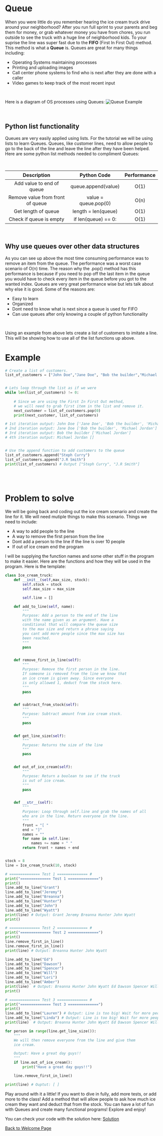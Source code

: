 # Queue
When you were little do you remember hearing the ice cream truck drive around your neighborhood? After you run full sprint to your parents and beg them for money, or grab whatever money you have from chores, you run outside to see the truck with a huge line of neighborhood kids. To your suprise the line was super fast due to the **FIFO** (First In First Out) method. This method is what a **Queue** is. Queues are great for many things including:

* Operating Systems maintaining processes
* Printing and uploading images
* Call center phone systems to find who is next after they are done with a caller
* Video games to keep track of the most recent input 

<br>

Here is a diagram of OS processes using Queues:
![Queue Example](Images/QueueProcessExample.png)

<br>

## Python list functionality
Queues are very easily applied using lists. For the tutorial we will be using lists to learn Queues. Queues, like customer lines, need to allow people to go to the back of the line and leave the line after they have been helped. Here are some python list methods needed to compliment Queues:

<br>

|       Description         |      Python Code      |     Performance     | 
|      :-----------:        |     :------------:    |     :-----------:   |
|Add value to end of queue  |  queue.append(value)  |         O(1)        |
|Remove value from front of queue| value = queue.pop(0)|      O(n)        |
|Get length of queue        |   length = len(queue) |         O(1)        |
|Check if queue is empty    | if len(queue) == 0:   |         O(1)        |

<br>

## Why use queues over other data structures
As you can see up above the most time consuming performance was to remove an item from the queue. The performance was a worst case scenario of O(n) time. The reason why the .pop() method has this performance is because if you need to pop off the last item in the queue you would have to check every item in the queue before you got to the wanted index. Queues are very great performance wise but lets talk about why else it is good. Some of the reasons are:

* Easy to learn
* Organized
* Dont need to know what is next since a queue is used for FIFO
* Can use queues after only knowing a couple of python functionality

<br>

Using an example from above lets create a list of customers to imitate a line. This will be showing how to use all of the list functions up above.

# Example

``` python
# Create a list of customers.
list_of_customers = ["John Doe","Jane Doe", "Bob the builder","Michael Jordan"]


# Lets loop through the list as if we were 
while len(list_of_customers) != 0:
    
    # Since we are using the First In First Out method,
    # we will need to grab first item in the list and remove it.
    next_customer = list_of_customers.pop(0)
    print(next_customer, list_of_customers) 

# 1st iteration output: John Doe ['Jane Doe', 'Bob the builder', 'Michael Jordan']
# 2nd iteration output: Jane Doe ['Bob the builder', 'Michael Jordan']
# 3rd iteration output: Bob the builder ['Michael Jordan']
# 4th iteration output: Michael Jordan []


# Use the append function to add customers to the queue
list_of_customers.append("Steph Curry")
list_of_customers.append("J.R Smith") 
print(list_of_customers) # Output ["Steph Curry", "J.R Smith"]
```
<br>
<br>

# Problem to solve
We will be going back and coding out the ice cream scenario and create the line for it. We will need mutiple things to make this scenario. Things we need to include:
* A way to add people to the line
* A way to remove the first person from the line
* Dont add a person to the line if the line is over 10 people
* If out of ice cream end the program

I will be supplying the function names and some other stuff in the program to make it easier. Here are the functions and how they will be used in the program. Here is the template:

``` python
class Ice_cream_truck:
    def __init__(self,max_size, stock):
        self.stock = stock
        self.max_size = max_size

        self.line = []

    def add_to_line(self, name):
        """
        Purpose: Add a person to the end of the line
        with the name given as an argument. Have a 
        conditional that will compare the queue size
        to the max size and return a phrase saying
        you cant add more people since the max size has
        been reached.
        """
        pass


    def remove_first_in_line(self):
        """
        Purpose: Remove the first person in the line.
        If someone is removed from the line we know that
        an ice cream is given away. Since everyone
        is only allowed 1, deduct from the stock here.
        """
        pass


    def subtract_from_stock(self):
        """
        Purpose: Subtract amount from ice cream stock.
        """
        pass


    def get_line_size(self):
        """
        Purpose: Returns the size of the line
        """
        pass


    def out_of_ice_cream(self):
        """
        Purpose: Return a boolean to see if the truck
        is out of ice cream.
        """
        pass


    def __str__(self):
        """
        Purpose: Loop through self.line and grab the names of all
        who are in the line. Return everyone in the line.
        """
        front = "[ "
        end = "]"
        names = ""
        for name in self.line:
            names += name + " "
        return front + names + end


stock = 8
line = Ice_cream_truck(10, stock)

# ============== Test 1 ============== #
print("============== Test 1 ==============")
print()
line.add_to_line("Grant") 
line.add_to_line("Jeremy")
line.add_to_line("Breanna")
line.add_to_line("Hunter")
line.add_to_line("John")
line.add_to_line("Wyatt")
print(line) # Output: Grant Jeremy Breanna Hunter John Wyatt
print()

# ============== Test 2 ============== #
print("============== Test 2 ==============")
print()
line.remove_first_in_line()
line.remove_first_in_line()
print(line) # Output: Breanna Hunter John Wyatt

line.add_to_line("Ed")
line.add_to_line("Dawson")
line.add_to_line("Spencer")
line.add_to_line("Will")
line.add_to_line("Lori")
line.add_to_line("Amber")
print(line)  # Output: Breanna Hunter John Wyatt Ed Dawson Spencer Will Lori Amber
print()

# ============== Test 3 ============== #
print("============== Test 3 ==============")
print()
line.add_to_line("Lauren") # Output: Line is too big! Wait for more people to leave.
line.add_to_line("Linda") # Output: Line is too big! Wait for more people to leave.
print(line)  # Output: Breanna Hunter John Wyatt Ed Dawson Spencer Will Lori Amber

for person in range(line.get_line_size()):
    """
    We will then remove everyone from the line and give them
    ice cream. 

    Output: Have a great day guys!!
    """
    if line.out_of_ice_cream():
        print("Have a great day guys!!")

    line.remove_first_in_line()

print(line) # Ouptut: [ ]
``` 
Play around with it a little! If you want to dive in fully, add more tests, or add more to the class! Add a method that will allow people to ask how much ice cream they want and deduct that from the stock. You can have a lot of fun with Queues and create many functional programs! Explore and enjoy!


You can check your code with the solution here: [Solution](Queue_solution.py)

[Back to Welcome Page](Welcome.md)
